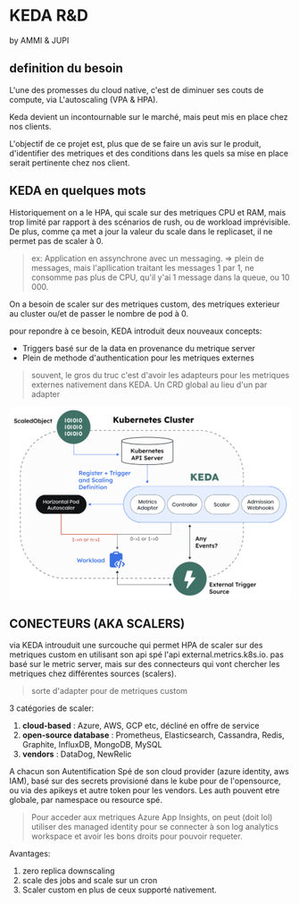 # KEDA R&D
by AMMI & JUPI

## definition du besoin

L'une des promesses du cloud native, c'est de diminuer ses couts de 
compute, via L'autoscaling (VPA & HPA).

Keda devient un incontournable sur le marché, mais peut mis en place
chez nos clients. 

L'objectif de ce projet est, plus que de se faire un avis sur le produit,
d'identifier des metriques et des conditions dans les quels sa mise en place
serait pertinente chez nos client.

## KEDA en quelques mots
Historiquement on a le HPA, qui scale sur des metriques CPU et RAM, mais
trop limité par rapport à des scénarios de rush, ou de workload imprévisible.
De plus, comme ça met a jour la valeur du scale dans le replicaset,
il ne permet pas de scaler à 0.

>ex: Application en assynchrone avec un messaging. => plein de messages, mais l'apllication
traitant les messages 1 par 1, ne consomme pas plus de CPU, qu'il y'ai 1 message dans la
queue, ou 10 000.

On a besoin de scaler sur des metriques custom, des metriques exterieur au cluster 
ou/et de passer le nombre de pod à 0.

pour repondre à ce besoin, KEDA introduit deux nouveaux concepts:
- Triggers basé sur de la data en provenance du metrique server
- Plein de methode d'authentication pour les metriques externes

> souvent, le gros du truc c'est d'avoir les adapteurs pour les metriques externes nativement dans KEDA. 
> Un CRD global au lieu d'un par adapter

![KEDA Architecture](keda-workflow.png)



## CONECTEURS (AKA SCALERS)
via KEDA introuduit une surcouche qui permet HPA de scaler sur des metriques custom en utilisant son api spé l'api external.metrics.k8s.io.
pas basé sur le metric server, mais sur des connecteurs qui vont chercher les metriques chez différentes sources (scalers).
> sorte d'adapter pour de metriques custom
> 
3 catégories de scaler:
1. **cloud-based** : Azure, AWS, GCP etc, décliné en offre de service
2. **open-source database** : Prometheus, Elasticsearch, Cassandra, Redis, Graphite, InfluxDB, MongoDB, MySQL
3. **vendors** : DataDog, NewRelic

A chacun son Autentification
Spé de son cloud provider (azure identity, aws IAM), basé sur des secrets provisioné dans le kube pour de l'opensource,
ou via des apikeys et autre token pour les vendors.
Les auth pouvent etre globale, par namespace ou resource spé.
> Pour acceder aux metriques Azure App Insights, on peut (doit lol) utiliser des managed identity pour se connecter à
 son log analytics workspace et avoir les bons droits pour pouvoir requeter.

Avantages:
1. zero replica downscaling
2. scale des jobs and scale sur un cron
3. Scaler custom en plus de ceux supporté nativement.


